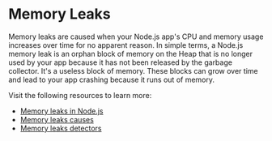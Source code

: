 # Memory Leaks

Memory leaks are caused when your Node.js app's CPU and memory usage increases over time for no apparent reason. In simple terms, a Node.js memory leak is an orphan block of memory on the Heap that is no longer used by your app because it has not been released by the garbage collector. It's a useless block of memory. These blocks can grow over time and lead to your app crashing because it runs out of memory.

Visit the following resources to learn more:

- [Memory leaks in Node.js](https://sematext.com/blog/nodejs-memory-leaks/)
- [Memory leaks causes](https://sematext.com/blog/nodejs-memory-leaks/#what-causes-them-common-node-js-memory-leaks)
- [Memory leaks detectors](https://sematext.com/blog/nodejs-memory-leaks/#node-js-memory-leak-detectors)

